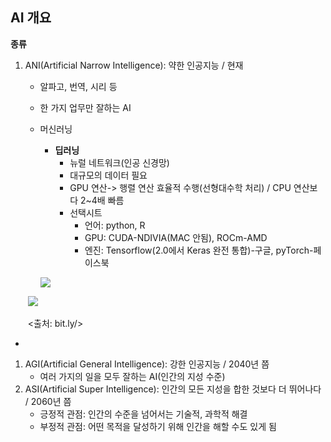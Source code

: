 ## AI 개요

**종류**

1. ANI(Artificial Narrow Intelligence): 약한 인공지능 / 현재

   - 알파고, 번역, 시리 등

   - 한 가지 업무만 잘하는 AI

   - 머신러닝

     - **딥러닝**
       - 뉴럴 네트워크(인공 신경망)
       - 대규모의 데이터 필요
       - GPU 연산-> 행렬 연산 효율적 수행(선형대수학 처리) / CPU 연산보다 2~4배 빠름
       - 선택시트
         - 언어: python, R
         - GPU: CUDA-NDIVIA(MAC 안됨), ROCm-AMD
         - 엔진: Tensorflow(2.0에서 Keras 완전 통합)-구글, pyTorch-페이스북

     ![](C:\Users\admin\Documents\GitHub\pengsoo\dl\data\0.dl_framework.png)

   

   ​			![](C:\Users\admin\Documents\GitHub\pengsoo\dl\data\0.dl_rank_2019.png)

   ​			<출처: bit.ly/>

- 

1. AGI(Artificial General Intelligence): 강한 인공지능 / 2040년 쯤
   - 여러 가지의 일을 모두 잘하는 AI(인간의 지성 수준)
2. ASI(Artificial Super Intelligence): 인간의 모든 지성을 합한 것보다 더 뛰어나다 / 2060년 쯤
   - 긍정적 관점: 인간의 수준을 넘어서는 기술적, 과학적 해결
   - 부정적 관점: 어떤 목적을 달성하기 위해 인간을 해할 수도 있게 됨

